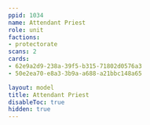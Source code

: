 ```yaml
---
ppid: 1034
name: Attendant Priest
role: unit
factions:
- protectorate
scans: 2
cards:
- 62e9a2d9-238a-39f5-b315-71802d0576a3
- 50e2ea70-e8a3-3b9a-a688-a21bbc148a65

layout: model
title: Attendant Priest
disableToc: true
hidden: true
---
```

